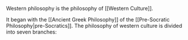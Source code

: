 Western philosophy is the philosophy of [[Western Culture]].

It began with the [[Ancient Greek Philosophy]] of the [[Pre-Socratic Philosophy|pre-Socratics]].
The philosophy of western culture is divided into seven branches:
 